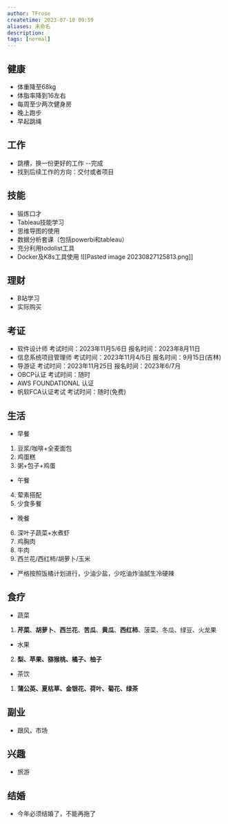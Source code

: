 ```yaml
---
author: TFrose
createtime: 2023-07-10 09:59
aliases: 未命名
description:
tags: [normal]
---
```


## 健康
- 体重降至68kg
- 体脂率降到16左右
- 每周至少两次健身房
- 晚上跑步
- 早起跳绳

## 工作
- 跳槽，换一份更好的工作  --完成
- 找到后续工作的方向：交付或者项目

## 技能
- 锻炼口才
- Tableau技能学习
- 思维导图的使用
- 数据分析套课（包括powerbi和tableau）
- 充分利用todolist工具
- Docker及K8s工具使用
![[Pasted image 20230827125813.png]]

## 理财
- B站学习
- 实际购买

## 考证
- 软件设计师                  考试时间：2023年11月5/6日           报名时间：2023年8月11日
- 信息系统项目管理师    考试时间：2023年11月4/5日           报名时间：9月15日(吉林)
- 导游证                          考试时间：2023年11月25日            报名时间：2023年6/7月
- OBCP认证                     考试时间：随时
- AWS FOUNDATIONAL 认证
- 帆软FCA认证考试              考试时间：随时(免费)

## 生活
- 早餐
1. 豆浆/咖啡+全麦面包
2. 鸡蛋糕
3. 粥+包子+鸡蛋
- 午餐
4. 荤素搭配
5. 少食多餐
- 晚餐
6. 深叶子蔬菜+水煮虾
7. 鸡胸肉
8. 牛肉
9. 西兰花/西红柿/胡萝卜/玉米
- 严格按照饭橘计划进行，少油少盐，少吃油炸油腻生冷硬辣

## 食疗
- 蔬菜
1. **芹菜**、**胡萝卜**、**西兰花**、**苦瓜**、**黄瓜**、**西红柿**、菠菜、冬瓜、绿豆、火龙果
- 水果
2. **梨、苹果、猕猴桃、橘子、柚子**
- 茶饮
1. **蒲公英、夏枯草、金银花、荷叶、菊花、绿茶**
## 副业
- 跟风，市场

## 兴趣
- 旅游

## 结婚
- 今年必须结婚了，不能再拖了